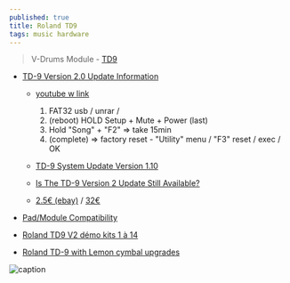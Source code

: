 ```yaml
---
published: true
title: Roland TD9
tags: music hardware
---
```

> V-Drums Module - [TD9](https://www.roland.com/global/products/td-9/)

- [TD-9 Version 2.0 Update Information ](https://rolandus.zendesk.com/hc/en-us/articles/201958339-TD-9-TD-9-Version-2-0-Update-Information) 
	- [youtube w link](https://www.youtube.com/watch?v=jiWt3ZdmOe8) 
    	1. FAT32 usb / unrar / 
        2. (reboot) HOLD Setup + Mute + Power (last) 
		3. Hold "Song" + "F2" => take 15min
		4. (complete) => factory reset - "Utility" menu / "F3" reset / exec / OK
        
	- [TD-9 System Update Version 1.10](https://www.roland.com/fr/support/by_product/td-9/updates_drivers/1afc860e-7b3c-40e8-888a-8b733ef54735/)
	- [Is The TD-9 Version 2 Update Still Available?](https://www.reddit.com/r/drums/comments/ieuxk6/is_the_td9_version_2_update_still_available/)
    - [2.5€ (ebay)](https://www.ebay.vn/itm/Roland-TD-9-V2-0-update-firmware-upgrade-file-instructions-99-kits-GENUINE/124238411062?hash=item1ced2fb536:g:XxkAAOSws3ZeqDK8) / [32€](https://www.drum-tec.com/ultimate-sound-edition-roland-td-9-v2.0-download)

- [Pad/Module Compatibility](https://en.wikipedia.org/wiki/Roland_V-Drums#Pad/Module_Compatibility)

- [Roland TD9 V2 démo kits 1 à 14](https://www.youtube.com/watch?v=hIw6iAHNg4s)

- [Roland TD-9 with Lemon cymbal upgrades](https://www.reddit.com/r/edrums/comments/oz7rzg/roland_td9_with_lemon_cymbal_upgrades/)

![caption](https://preview.redd.it/69qxluh20rf71.jpg?width=960&crop=smart&auto=webp&s=2d131b4f61beabbf6841186c3e30cb63338e94ef)
